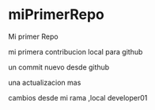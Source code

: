 # miPrimerRepo
Mi primer Repo


mi primera contribucion local para github

un commit nuevo desde github

una actualizacion mas 

cambios desde mi rama ,local developer01

